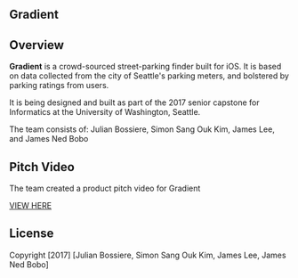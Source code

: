## Gradient

## Overview

**Gradient** is a crowd-sourced street-parking finder built for iOS. It is based on data collected from the city of Seattle's parking meters, and bolstered by parking ratings from users.

It is being designed and built as part of the 2017 senior capstone for Informatics at the University of Washington, Seattle.

The team consists of: Julian Bossiere, Simon Sang Ouk Kim, James Lee, and James Ned Bobo 


## Pitch Video 

The team created a product pitch video for Gradient

[VIEW HERE](https://www.youtube.com/watch?v=KLtnhNil7Ns)





## License

Copyright [2017] [Julian Bossiere, Simon Sang Ouk Kim, James Lee, James Ned Bobo]
